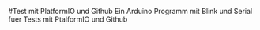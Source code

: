 #Test mit PlatformIO und Github
Ein Arduino Programm mit Blink und Serial fuer Tests mit PtalformIO und Github
